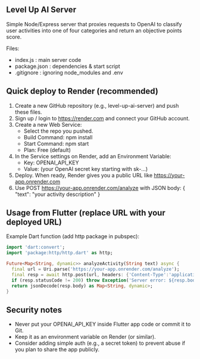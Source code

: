 Level Up AI Server
------------------
Simple Node/Express server that proxies requests to OpenAI to classify user activities into one of four categories
and return an objective points score.

Files:
- index.js : main server code
- package.json : dependencies & start script
- .gitignore : ignoring node_modules and .env

Quick deploy to Render (recommended)
-----------------------------------
1. Create a new GitHub repository (e.g., level-up-ai-server) and push these files.
2. Sign up / login to https://render.com and connect your GitHub account.
3. Create a new Web Service:
   - Select the repo you pushed.
   - Build Command: npm install
   - Start Command: npm start
   - Plan: Free (default)
4. In the Service settings on Render, add an Environment Variable:
   - Key: OPENAI_API_KEY
   - Value: (your OpenAI secret key starting with sk-...)
5. Deploy. When ready, Render gives you a public URL like https://your-app.onrender.com
6. Use POST https://your-app.onrender.com/analyze with JSON body: { "text": "your activity description" }

Usage from Flutter (replace URL with your deployed URL)
------------------------------------------------------
Example Dart function (add http package in pubspec):
```dart
import 'dart:convert';
import 'package:http/http.dart' as http;

Future<Map<String, dynamic>> analyzeActivity(String text) async {
  final url = Uri.parse('https://your-app.onrender.com/analyze');
  final resp = await http.post(url, headers: {'Content-Type':'application/json'}, body: jsonEncode({'text': text}));
  if (resp.statusCode != 200) throw Exception('Server error: ${resp.body}');
  return jsonDecode(resp.body) as Map<String, dynamic>;
}
```

Security notes
--------------
- Never put your OPENAI_API_KEY inside Flutter app code or commit it to Git.
- Keep it as an environment variable on Render (or similar).
- Consider adding simple auth (e.g., a secret token) to prevent abuse if you plan to share the app publicly.
